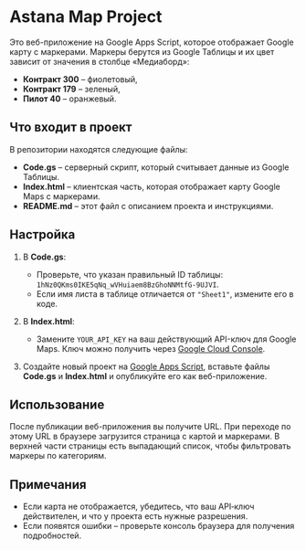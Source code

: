 # Astana Map Project

Это веб-приложение на Google Apps Script, которое отображает Google карту с маркерами. Маркеры берутся из Google Таблицы и их цвет зависит от значения в столбце «Медиаборд»:
- **Контракт 300** – фиолетовый,
- **Контракт 179** – зеленый,
- **Пилот 40** – оранжевый.

## Что входит в проект

В репозитории находятся следующие файлы:
- **Code.gs** – серверный скрипт, который считывает данные из Google Таблицы.
- **Index.html** – клиентская часть, которая отображает карту Google Maps с маркерами.
- **README.md** – этот файл с описанием проекта и инструкциями.

## Настройка

1. В **Code.gs**:
   - Проверьте, что указан правильный ID таблицы: `1hNz0QKms0IKE5qNq_wVHuiaem8BzGhoNNMtfG-9UJVI`.
   - Если имя листа в таблице отличается от `"Sheet1"`, измените его в коде.
   
2. В **Index.html**:
   - Замените `YOUR_API_KEY` на ваш действующий API-ключ для Google Maps. Ключ можно получить через [Google Cloud Console](https://console.cloud.google.com).

3. Создайте новый проект на [Google Apps Script](https://script.google.com), вставьте файлы **Code.gs** и **Index.html** и опубликуйте его как веб-приложение.  

## Использование

После публикации веб-приложения вы получите URL. При переходе по этому URL в браузере загрузится страница с картой и маркерами. В верхней части страницы есть выпадающий список, чтобы фильтровать маркеры по категориям.

## Примечания

- Если карта не отображается, убедитесь, что ваш API‑ключ действителен, и что у проекта есть нужные разрешения.
- Если появятся ошибки – проверьте консоль браузера для получения подробностей.

